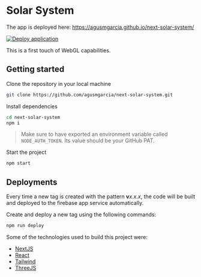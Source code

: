 # Solar System

The app is deployed here: <https://agusmgarcia.github.io/next-solar-system/>

[![Deploy application](https://github.com/agusmgarcia/next-solar-system/actions/workflows/deploy-app.yml/badge.svg)](https://github.com/agusmgarcia/next-solar-system/actions/workflows/deploy-app.yml)

This is a first touch of WebGL capabilities.

## Getting started

Clone the repository in your local machine

```bash
git clone https://github.com/agusmgarcia/next-solar-system.git
```

Install dependencies

```bash
cd next-solar-system
npm i
```

> Make sure to have exported an environment variable called `NODE_AUTH_TOKEN`. Its value should be your GitHub PAT.

Start the project

```bash
npm start
```

## Deployments

Every time a new tag is created with the pattern **v**_x.x.x_, the code will be built and deployed to the firebase app service automatically.

Create and deploy a new tag using the following commands:

```bash
npm run deploy
```

Some of the technologies used to build this project were:

- [NextJS](https://nextjs.org/)
- [React](https://reactjs.org/)
- [Tailwind](https://tailwindcss.com)
- [ThreeJS](https://threejs.org)
